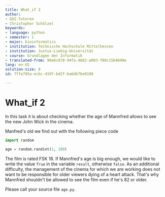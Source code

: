 ```yaml
---
title: What_if 2
author:
- GDI-Tutoren
- Christopher Schölzel
keywords:
- language: python
- semester: 1
- major: bioinformatics
- institution: Technische Hochschule Mittelhessen
- institution: Justus-Liebig-Universität
- course: Grundlagen der Informatik
- translated-from: 90e6c878-94fa-4682-a083-f88c15b4b90e
lang: en-US
solution-size: 8
id: 7ffe795a-ecbc-419f-bd2f-ba6db7be0198

---
```

# What_if 2

In this task it is about checking whether the age of Mannfred allows to see the new John Wick in the cinema.

Manfred's old we find out with the following piece code

```python
import random

age = random.randint(1, 100)
```

The film is rated FSK 18. If Mannfred's age is big enough, we would like to write the value `True` in the variable `result`, otherwise `false`.
As an additional difficulty, the management of the cinema for which we are working does not want to be responsible for older viewers dying of a heart attack.
That's why Mannfred shouldn't be allowed to see the film even if he's 82 or older.

Please call your source file `age.py`.